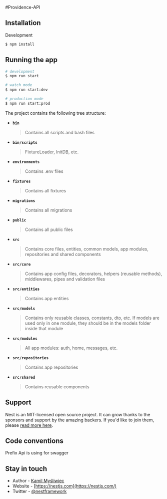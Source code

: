 #Providence-API

## Installation

Development

```bash
$ npm install
```

## Running the app

```bash
# development
$ npm run start

# watch mode
$ npm run start:dev

# production mode
$ npm run start:prod
```

The project contains the following tree structure:

- **`bin`**
  > Contains all scripts and bash files

- **`bin/scripts`**
  > FixtureLoader, InitDB, etc.

- **`environments`**
  > Contains .env files

- **`fixtures`**
  > Contains all fixtures

- **`migrations`**
  > Contains all migrations

- **`public`**
  > Contains all public files

- **`src`**
  > Contains core files, entities, common models, app modules, repositories and shared components

- **`src/core`**
  > Contains app config files, decorators, helpers (reusable methods), middlewares, pipes and validation files

- **`src/entities`**
  > Contains app entities

- **`src/models`**
  > Contains only reusable classes, constants, dto, etc. If models are used only in one module, they should be in the models folder inside that module

- **`src/modules`**
  > All app modules: auth, home, messages, etc.

- **`src/repositories`**
  > Contains app repositories

- **`src/shared`**
  > Contains reusable components


## Support

Nest is an MIT-licensed open source project. It can grow thanks to the sponsors and support by the amazing backers. If you'd like to join them, please [read more here](https://docs.nestjs.com/support).

## Code conventions

Prefix Api is using for swagger

## Stay in touch

- Author - [Kamil Myśliwiec](https://kamilmysliwiec.com)
- Website - [https://nestjs.com](https://nestjs.com/)
- Twitter - [@nestframework](https://twitter.com/nestframework)
